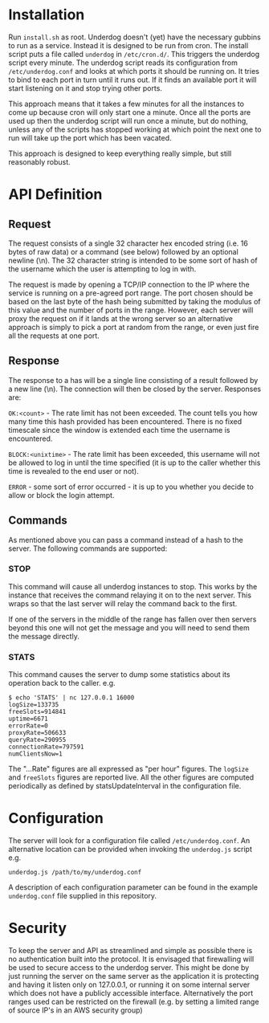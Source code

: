 # Installation
Run `install.sh` as root. Underdog doesn't (yet) have the necessary gubbins to run as a service. Instead it is designed to be run from cron. The install script puts a file called `underdog` in `/etc/cron.d/`. This triggers the underdog script every minute. The underdog script reads its configuration from `/etc/underdog.conf` and looks at which ports it should be running on. It tries to bind to each port in turn until it runs out. If it finds an available port it will start listening on it and stop trying other ports.

This approach means that it takes a few minutes for all the instances to come up because cron will only start one a minute. Once all the ports are used up then the underdog script will run once a minute, but do nothing, unless any of the scripts has stopped working at which point the next one to run will take up the port which has been vacated.

This approach is designed to keep everything really simple, but still reasonably robust.

# API Definition
## Request
The request consists of a single 32 character hex encoded string (i.e. 16 bytes of raw data) or a command (see below) followed by an optional newline (\n). The 32 character string is intended to be some sort of hash of the username which the user is attempting to log in with.

The request is made by opening a TCP/IP connection to the IP where the service is running on a pre-agreed port range. The port chosen should be based on the last byte of the hash being submitted by taking the modulus of this value and the number of ports in the range. However, each server will proxy the request on if it lands at the wrong server so an alternative approach is simply to pick a port at random from the range, or even just fire all the requests at one port.

## Response

The response to a has will be a single line consisting of a result followed by a new line (\n). The connection will then be closed by the server. Responses are:

`OK:<count>` - The rate limit has not been exceeded. The count tells you how many time this hash provided has been encountered. There is no fixed timescale since the window is extended each time the username is encountered.

`BLOCK:<unixtime>` - The rate limit has been exceeded, this username will not be allowed to log in until the time specified (it is up to the caller whether this time is revealed to the end user or not).

`ERROR` - some sort of error occurred - it is up to you whether you decide to allow or block the login attempt.

## Commands
As mentioned above you can pass a command instead of a hash to the server. The following commands are supported:

### STOP
This command will cause all underdog instances to stop. This works by the instance that receives the command relaying it on to the next server. This wraps so that the last server will relay the command back to the first.

If one of the servers in the middle of the range has fallen over then servers beyond this one will not get the message and you will need to send them the message directly.

### STATS
This command causes the server to dump some statistics about its operation back to the caller.
e.g.
```
$ echo 'STATS' | nc 127.0.0.1 16000
logSize=133735
freeSlots=914841
uptime=6671
errorRate=0
proxyRate=506633
queryRate=290955
connectionRate=797591
numClientsNow=1
```
The "...Rate" figures are all expressed as "per hour" figures.
The `logSize` and `freeSlots` figures are reported live. All the other figures are computed periodically as defined by statsUpdateInterval in the configuration file.

# Configuration
The server will look for a configuration file called `/etc/underdog.conf`. An alternative location can be provided when invoking the `underdog.js` script e.g. 
```
underdog.js /path/to/my/underdog.conf
```
A description of each configuration parameter can be found in the example `underdog.conf` file supplied in this repository.

# Security
To keep the server and API as streamlined and simple as possible there is no authentication built into the protocol. It is envisaged that firewalling will be used to secure access to the underdog server. This might be done by just running the server on the same server as the application it is protecting and having it listen only on 127.0.0.1, or running it on some internal server which does not have a publicly accessible interface. Alternatively the port ranges used can be restricted on the firewall (e.g. by setting a limited range of source IP's in an AWS security group)
